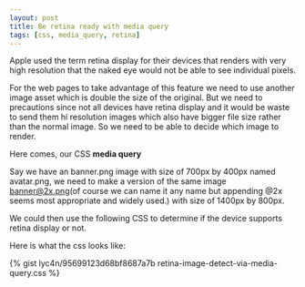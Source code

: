 ```yaml
---
layout: post
title: Be retina ready with media query
tags: [css, media_query, retina]
---
```


Apple used the term retina display for their devices that renders with very high
resolution that the naked eye would not be able to see individual pixels.

For the web pages to take advantage of this feature we need to use another image
asset which is double the size of the original. But we need to precautions
since not all devices have retina display and it would be waste to send them hi
resolution images which also have bigger file size rather than the normal
image. So we need to be able to decide which image to render.

Here comes, our CSS **media query**

Say we have an banner.png image  with size of 700px by 400px named avatar.png, we need to
make a version of the same image banner@2x.png(of course we can name it any
name but appending @2x seems most appropriate and widely used.) with size of 1400px by 800px.


We could then use the following CSS to determine if the device supports retina
display or not.

Here is what the css looks like:

{% gist lyc4n/95699123d68bf8687a7b retina-image-detect-via-media-query.css %}

